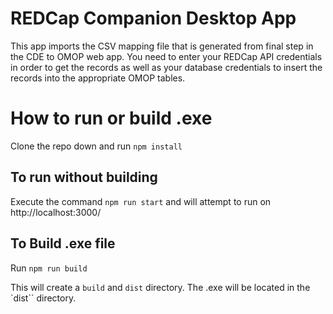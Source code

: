 # REDCap Companion Desktop App
This app imports the CSV mapping file that is generated from final step in the CDE to OMOP web app. You need to enter your REDCap API credentials in order to get the records as well as your database credentials to insert the records into the appropriate OMOP tables.

# How to run or build .exe 
Clone the repo down and run `npm install` 

## To run without building
Execute the command `npm run start` and will attempt to run on http://localhost:3000/

## To Build .exe file
Run `npm run build`

This will create a `build` and `dist` directory. The .exe will be located in the `dist`` directory.